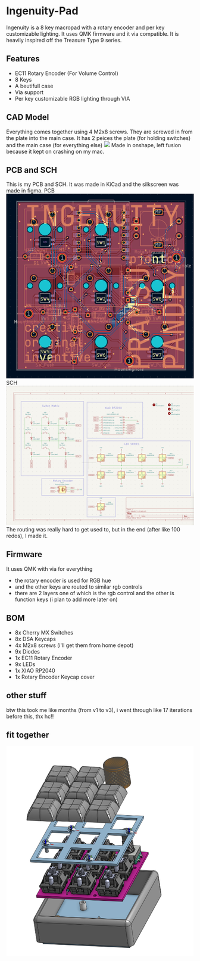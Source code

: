 # Ingenuity-Pad
Ingenuity is a 8 key macropad with a rotary encoder and per key customizable lighting. It uses QMK firmware and it via compatible. It is heavily inspired off the Treasure Type 9 series.
## Features
- EC11 Rotary Encoder (For Volume Control)
- 8 Keys
- A beutifull case
- Via support
- Per key customizable RGB lighting through VIA
## CAD Model
Everything comes together using 4 M2x8 screws. They are screwed in from the plate into the main case. It has 2 peices the plate (for holding switches) and the main case (for everything else)
<image src=/assets/cad.png/>
Made in onshape, left fusion because it kept on crashing on my mac.
## PCB and SCH
This is my PCB and SCH. It was made in KiCad and the silkscreen was made in figma.
PCB
<img src=/assets/pcb.png/>
SCH
<img src=/assets/schematic.png/>
The routing was really hard to get used to, but in the end (after like 100 redos), I made it.
## Firmware
It uses QMK with via for everything
- the rotary encoder is used for RGB hue
- and the other keys are routed to similar rgb controls
- there are 2 layers one of which is the rgb control and the other is function keys (i plan to add more later on)
## BOM
- 8x Cherry MX Switches
- 8x DSA Keycaps
- 4x M2x8 screws (i'll get them from home depot)
- 9x Diodes
- 1x EC11 Rotary Encoder
- 9x LEDs
- 1x XIAO RP2040
- 1x Rotary Encoder Keycap cover
## other stuff
btw this took me like months (from v1 to v3), i went through like 17 iterations before this, thx hc!!
## fit together
<img src=/assets/fittogether.png/>
